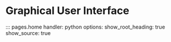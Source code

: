 # Graphical User Interface

::: pages.home
    handler: python
    options:
      show_root_heading: true
      show_source: true
